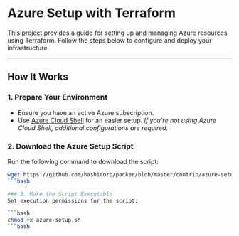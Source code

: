 # Azure Setup with Terraform

This project provides a guide for setting up and managing Azure resources using Terraform. Follow the steps below to configure and deploy your infrastructure.

---

## How It Works

### 1. Prepare Your Environment
- Ensure you have an active Azure subscription.
- Use [Azure Cloud Shell](https://docs.microsoft.com/en-us/azure/cloud-shell/features) for an easier setup.
  _If you're not using Azure Cloud Shell, additional configurations are required._

### 2. Download the Azure Setup Script
Run the following command to download the script:

```bash
wget https://github.com/hashicorp/packer/blob/master/contrib/azure-setup.sh
```bash

### 3. Make the Script Executable
Set execution permissions for the script:

```bash
chmod +x azure-setup.sh
```bash
